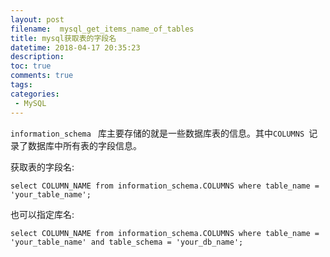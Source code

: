 ```yaml
---
layout: post
filename:  mysql_get_items_name_of_tables
title: mysql获取表的字段名
datetime: 2018-04-17 20:35:23
description: 
toc: true
comments: true
tags:
categories:
 - MySQL
---
```


`information_schema ` 库主要存储的就是一些数据库表的信息。其中`COLUMNS `记录了数据库中所有表的字段信息。

获取表的字段名:
``` mysql
select COLUMN_NAME from information_schema.COLUMNS where table_name = 'your_table_name';
```

也可以指定库名:
``` mysql
select COLUMN_NAME from information_schema.COLUMNS where table_name = 'your_table_name' and table_schema = 'your_db_name';
```







